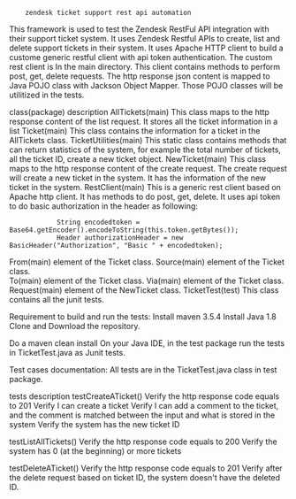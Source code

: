 		zendesk ticket support rest api automation
This framework is used to test the Zendesk RestFul API integration with their support ticket system. It uses Zendesk Restful APIs to create, list and delete support tickets in their system. It uses Apache HTTP client to build a custome generic restful client with api token authentication.  The custom rest client is In the main directory. This client contains methods to perform post, get, delete requests. The http response json content is mapped to Java POJO class with Jackson Object Mapper. Those POJO classes will be utilitized in the tests.

class(package)		description
AllTickets(main)	This class maps to the http response content of the list request. It stores all the ticket 
                        information in a list
Ticket(main)		This class contains the information for a ticket in the AllTickets class.
TicketUtilities(main)   This static class contains methods that can return statistics of the system, for example
                        the total number of tickets, all the ticket ID, create a new ticket object.
NewTicket(main)		This class maps to the http response content of the create request. The create request will create a 			     new ticket in the system. It has the information of the new ticket in the system. 
RestClient(main)	This is a generic rest client based on Apache http client. It has methods to do post, get, delete.
                        It uses api token to do basic authorization in the header as following:

        		String encodedtoken = Base64.getEncoder().encodeToString(this.token.getBytes());
        		Header authorizationHeader = new BasicHeader("Authorization", "Basic " + encodedtoken);

From(main)		element of the Ticket class.
Source(main)	        element of the Ticket class. 	
To(main)                element of the Ticket class.
Via(main)               element of the Ticket class.
Request(main)           element of the NewTicket class. 
TicketTest(test)   	This class contains all the junit tests.

Requirement to build and run the tests:
Install maven 3.5.4
Install Java 1.8
Clone and Download the repository.

Do a maven clean install
On your Java IDE, in the test package run the tests in TicketTest.java as Junit tests. 

Test cases documentation: All tests are in the TicketTest.java class in test package.

tests			description
testCreateATicket()     Verify the http response code equals to 201	
			Verify I can create a ticket
			Verify I can add a comment to the ticket, and the comment is matched 
                        between the input and what is stored in the system
                        Verify the system has the new ticket ID

testListAllTickets()	Verify the http response code equals to 200
                        Verify the system has 0 (at the beginning) or more tickets

testDeleteATicket()	Verify the http response code equals to 201
                        Verify after the delete request based on ticket ID, the system doesn't have the deleted 			ID.
